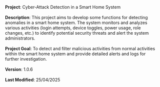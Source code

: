 __Project__: Cyber-Attack Detection in a Smart Home System  
<br>
__Description__: This project aims to develop some functions for detecting anomalies in a smart home system. The system monitors and analyzes various activities (login attempts, device toggles, power usage, role changes, etc.) to identify potential security threats and alert the system administrators.  
<br>
__Project Goal__: To detect and filter malicious activities from normal activities within the smart home system and provide detailed alerts and logs for further investigation.  
<br>
__Version__: 1.0.6  
<br>
__Last Modified__: 25/04/2025
